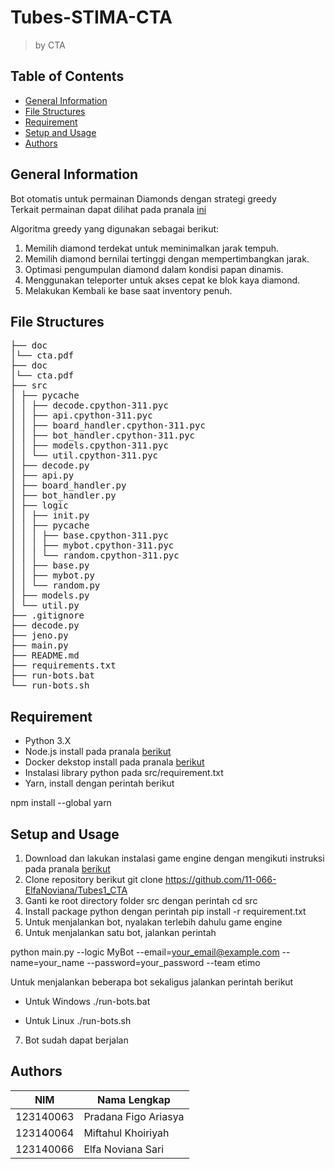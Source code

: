 # Tubes-STIMA-CTA

> by CTA

## Table of Contents

- [General Information](#general-information)
- [File Structures](#file-structures)
- [Requirement](#requirement)
- [Setup and Usage](#setup-and-usage)
- [Authors](#authors)

## General Information

Bot otomatis untuk permainan Diamonds dengan strategi greedy<br>
Terkait permainan dapat dilihat pada pranala [ini](https://drive.google.com/file/d/17_d7sRWhr0TspjS0ZqIIQCnQnElPaeDR/view)<br>

Algoritma greedy yang digunakan sebagai berikut:
1. Memilih diamond terdekat untuk meminimalkan jarak tempuh.
2. Memilih diamond bernilai tertinggi dengan mempertimbangkan jarak.
3. Optimasi pengumpulan diamond dalam kondisi papan dinamis.
4. Menggunakan teleporter untuk akses cepat ke blok kaya diamond.
5. Melakukan Kembali ke base saat inventory penuh.

## File Structures

<pre>
├── doc
│└── cta.pdf
├── doc
│└── cta.pdf
├── src
│ ├── pycache
│ │ ├── decode.cpython-311.pyc
│ │ ├── api.cpython-311.pyc
│ │ ├── board_handler.cpython-311.pyc
│ │ ├── bot_handler.cpython-311.pyc
│ │ ├── models.cpython-311.pyc
│ │ └── util.cpython-311.pyc
│ ├── decode.py
│ ├── api.py
│ ├── board_handler.py
│ ├── bot_handler.py
│ ├── logic
│ │ ├── init.py
│ │ ├── pycache
│ │ │ ├── base.cpython-311.pyc
│ │ │ ├── mybot.cpython-311.pyc
│ │ │ └── random.cpython-311.pyc
│ │ ├── base.py
│ │ ├── mybot.py
│ │ └── random.py
│ ├── models.py
│ └── util.py
├── .gitignore
├── decode.py
├── jeno.py
├── main.py
├── README.md
├── requirements.txt
├── run-bots.bat
└── run-bots.sh
</pre>

## Requirement

- Python 3.X
- Node.js install pada pranala [berikut](https://nodejs.org/en)
- Docker dekstop install pada pranala [berikut](https://www.docker.com/products/docker-desktop/)
- Instalasi library python pada src/requirement.txt
- Yarn, install dengan perintah berikut

npm install --global yarn


## Setup and Usage

1. Download dan lakukan instalasi game engine dengan mengikuti instruksi pada pranala [berikut](https://docs.google.com/spreadsheets/d/1FJ0SS6AtDuOtYBe7_bViBHV0cmOipCHIhLPDQMhwvlE/edit?gid=0#gid=0)
2. Clone repository berikut git clone https://github.com/11-066-ElfaNoviana/Tubes1_CTA
3. Ganti ke root directory folder src dengan perintah cd src
4. Install package python dengan perintah pip install -r requirement.txt
5. Untuk menjalankan bot, nyalakan terlebih dahulu game engine
6. Untuk menjalankan satu bot, jalankan perintah


python main.py --logic MyBot --email=your_email@example.com --name=your_name --password=your_password --team etimo


Untuk menjalankan beberapa bot sekaligus jalankan perintah berikut
- Untuk Windows
./run-bots.bat

- Untuk Linux
./run-bots.sh

7. Bot sudah dapat berjalan

## Authors

|    NIM    |      Nama Lengkap        |
| --------- | ------------------------ |
| 123140063 | Pradana Figo Ariasya     |
| 123140064 | Miftahul Khoiriyah       |
| 123140066 | Elfa Noviana Sari        |
